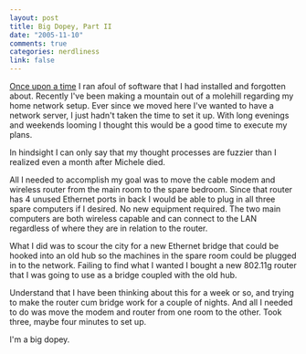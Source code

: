 ```yaml
--- 
layout: post
title: Big Dopey, Part II
date: "2005-11-10"
comments: true
categories: nerdliness
link: false
---
```

<a href="http://www.zanshin.net/blogs/000111.html" title="I am a Big Dopey">Once upon a time</a> I ran afoul of software that I had installed and forgotten about. Recently I've been making a mountain out of a molehill regarding my home network setup. Ever since we moved here I've wanted to have a network server, I just hadn't taken the time to set it up. With long evenings and weekends looming I thought this would be a good time to execute my plans.

In hindsight I can only say that my thought processes are fuzzier than I realized even a month after Michele died.

All I needed to accomplish my goal was to move the cable modem and wireless router from the main room to the spare bedroom. Since that router has 4 unused Ethernet ports in back I would be able to plug in all three spare computers if I desired. No new equipment required. The two main computers are both wireless capable and can connect to the LAN regardless of where they are in relation to the router.

What I did was to scour the city for a new Ethernet bridge that could be hooked into an old hub so the machines in the spare room could be plugged in to the network. Failing to find what I wanted I bought a new 802.11g router that I was going to use as a bridge coupled with the old hub.

Understand that I have been thinking about this for a week or so, and trying to make the router cum bridge work for a couple of nights. And all I needed to do was move the modem and router from one room to the other. Took three, maybe four minutes to set up.

I'm a big dopey.
